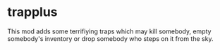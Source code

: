 # trapplus
This mod adds some terrifiying traps which may kill somebody, empty somebody's inventory or drop somebody who steps on it from the sky.
